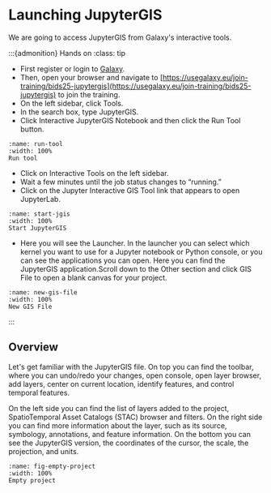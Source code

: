 # Launching JupyterGIS

We are going to access JupyterGIS from Galaxy's interactive tools.

:::{admonition} Hands on
:class: tip
- First register or login to [Galaxy](https://usegalaxy.eu/login/start?redirect=None).
- Then, open your browser and navigate to [https://usegalaxy.eu/join-training/bids25-jupytergis](https://usegalaxy.eu/join-training/bids25-jupytergis) to join the training.
- On the left sidebar, click Tools.
- In the search box, type JupyterGIS.
- Click Interactive JupyterGIS Notebook and then click the Run Tool button.
```{figure} ../images/run_tool.png
:name: run-tool
:width: 100%
Run tool
```
- Click on Interactive Tools on the left sidebar.
- Wait a few minutes until the job status changes to “running.”
- Click on the Jupyter Interactive GIS Tool link that appears to open JupyterLab.
```{figure} ../images/start_jgis.png
:name: start-jgis
:width: 100%
Start JupyterGIS
```
- Here you will see the Launcher. In the launcher you can select which kernel you want to use for a Jupyter notebook or Python console, or you can see the applications you can open. Here you can find the JupyterGIS application.Scroll down to the Other section and click GIS File to open a blank canvas for your project.
```{figure} ../images/new_gis_file.png
:name: new-gis-file
:width: 100%
New GIS File
```
:::

## Overview

Let's get familiar with the JupyterGIS file. On top you can find
the toolbar, where you can undo/redo your changes, open console, open
layer browser, add layers, center on current location, identify
features, and control temporal features.

On the left side you can find the list of layers added to the project,
SpatioTemporal Asset Catalogs (STAC) browser and filters. On the right
side you can find more information about the layer, such as its source,
symbology, annotations, and feature information. On the bottom you can
see the JupyterGIS version, the coordinates of the cursor, the scale,
the projection, and units.

```{figure} ../images/empty_project.png
:name: fig-empty-project
:width: 100%
Empty project
```
